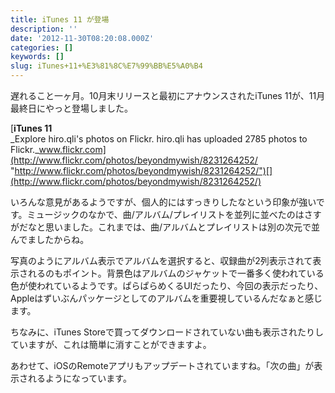 ```yaml
---
title: iTunes 11 が登場
description: ''
date: '2012-11-30T08:20:08.000Z'
categories: []
keywords: []
slug: iTunes+11+%E3%81%8C%E7%99%BB%E5%A0%B4
---
```

遅れること一ヶ月。10月末リリースと最初にアナウンスされたiTunes 11が、11月最終日にやっと登場しました。

[**iTunes 11**  
_Explore hiro.qli's photos on Flickr. hiro.qli has uploaded 2785 photos to Flickr._www.flickr.com](http://www.flickr.com/photos/beyondmywish/8231264252/ "http://www.flickr.com/photos/beyondmywish/8231264252/")[](http://www.flickr.com/photos/beyondmywish/8231264252/)

いろんな意見があるようですが、個人的にはすっきりしたなという印象が強いです。ミュージックのなかで、曲/アルバム/プレイリストを並列に並べたのはさすがだなと思いました。これまでは、曲/アルバムとプレイリストは別の次元で並んでましたからね。

写真のようにアルバム表示でアルバムを選択すると、収録曲が2列表示されて表示されるのもポイント。背景色はアルバムのジャケットで一番多く使われている色が使われているようです。ぱらぱらめくるUIだったり、今回の表示だったり、Appleはずいぶんパッケージとしてのアルバムを重要視しているんだなぁと感じます。

ちなみに、iTunes Storeで買ってダウンロードされていない曲も表示されたりしていますが、これは簡単に消すことができますよ。

あわせて、iOSのRemoteアプリもアップデートされていますね。「次の曲」が表示されるようになっています。